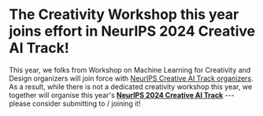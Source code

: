 # The Creativity Workshop this year joins effort in NeurIPS 2024 Creative AI Track!

This year, we folks from Workshop on Machine Learning for Creativity and Design organizers will join force with [NeurIPS Creative AI Track organizers](https://neurips-creative-ai.github.io/). 
As a result, while there is not a dedicated creativity workshop this year, we together will organise this year's **[NeurIPS 2024 Creative AI Track](https://neurips-creative-ai.github.io/2024/)** --- please consider submitting to / joining it!
